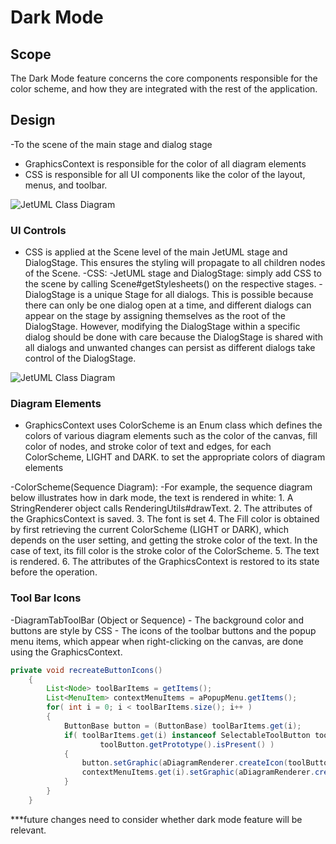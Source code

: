 # Dark Mode

## Scope

The Dark Mode feature concerns the core components responsible for the color scheme, and how they are integrated with the rest of the application.

## Design

-To the scene of the main stage and dialog stage
- GraphicsContext is responsible for the color of all diagram elements
- CSS is responsible for all UI components like the color of the layout, menus, and toolbar.

![JetUML Class Diagram](properties1.png)

### UI Controls 

- CSS is applied at the Scene level of the main JetUML stage and DialogStage. This ensures the styling will propagate to all children nodes of the Scene.
-CSS:
	-JetUML stage and DialogStage: simply add CSS to the scene by calling Scene#getStylesheets() on the respective stages.
	-DialogStage is a unique Stage for all dialogs. This is possible because there can only be one dialog open at a time, and different dialogs can appear on the stage by assigning themselves as the root of the DialogStage. However, modifying the DialogStage within a specific dialog should be done with care because the DialogStage is shared with all dialogs and unwanted changes can persist as different dialogs take control of the DialogStage.

![JetUML Class Diagram](properties1o.png)

### Diagram Elements

- GraphicsContext uses ColorScheme is an Enum class which defines the colors of various diagram elements such as the color of the canvas, fill color of nodes, and stroke color of text and edges, for each ColorScheme, LIGHT and DARK. to set the appropriate colors of diagram elements

-ColorScheme(Sequence Diagram):
	-For example, the sequence diagram below illustrates how in dark mode, the text is rendered in white:
	1. A StringRenderer object calls RenderingUtils#drawText. 
	2. The attributes of the GraphicsContext is saved.
	3. The font is set
	4. The Fill color is obtained by first retrieving the current ColorScheme (LIGHT or DARK), which depends on the user setting, and getting the stroke color of the text. In the case of text, its fill color is the stroke color of the ColorScheme.
	5. The text is rendered.
	6. The attributes of the GraphicsContext is restored to its state before the operation.
	
### Tool Bar Icons

-DiagramTabToolBar (Object or Sequence)
	- The background color and buttons are style by CSS
	- The icons of the toolbar buttons and the popup menu items, which appear when right-clicking on the canvas, are done using the GraphicsContext.


```java
private void recreateButtonIcons()
	{
		List<Node> toolBarItems = getItems();
		List<MenuItem> contextMenuItems = aPopupMenu.getItems();
		for( int i = 0; i < toolBarItems.size(); i++ )
		{
			ButtonBase button = (ButtonBase) toolBarItems.get(i);
			if( toolBarItems.get(i) instanceof SelectableToolButton toolButton && 
					toolButton.getPrototype().isPresent() )
			{
				button.setGraphic(aDiagramRenderer.createIcon(toolButton.getPrototype().get()));
				contextMenuItems.get(i).setGraphic(aDiagramRenderer.createIcon(toolButton.getPrototype().get()));
			}
		}
	}
```

***future changes need to consider whether dark mode feature will be relevant.